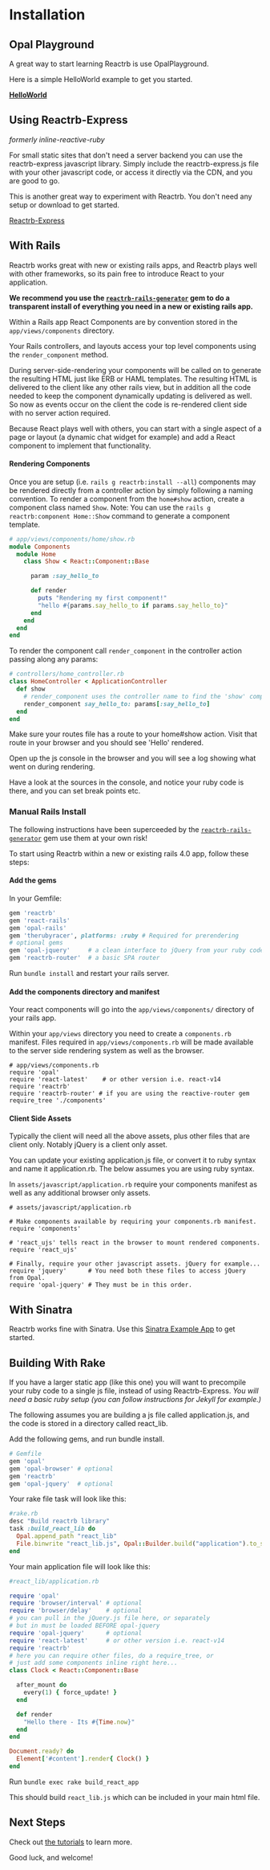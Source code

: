# Installation

## Opal Playground

A great way to start learning Reactrb is use OpalPlayground.

Here is a simple HelloWorld example to get you started.

**[HelloWorld](http://fkchang.github.io/opal-playground/?code:class%20HelloWorld%20%3C%20React%3A%3AComponent%3A%3ABase%0A%20%20param%20%3Avisitor%0A%0A%20%20def%20render%0A%20%20%20%20%22Hello%20there%20%23%7Bparams.visitor%7D%22%0A%20%20end%0Aend%0A%0A%0AElement%5B%27%23content%27%5D.render%20do%0A%20%20HelloWorld%20visitor%3A%20%22world%22%0Aend%0A%0A%0A&html_code=%3Cdiv%20id%3D%27content%27%3E%3C%2Fdiv%3E&css_code=body%20%7B%0A%20%20background%3A%20%23eeeeee%3B%0A%7D%0A)**

## Using Reactrb-Express

*formerly inline-reactive-ruby*

For small static sites that don't need a server backend you can use the reactrb-express javascript library.
Simply include the reactrb-express.js file with your other javascript code, or access it directly via the CDN, and you are good to go.

This is another great way to experiment with Reactrb.  You don't need any setup or download to get started.

[Reactrb-Express](https://github.com/reactrb/reactrb-express)

## With Rails

Reactrb works great with new or existing rails apps, and Reactrb plays well with other frameworks, so
its pain free to introduce React to your application.

**We recommend you use the [`reactrb-rails-generator`](https://github.com/reactrb/reactrb-rails-generator) gem to do a transparent install of everything you need in a new or existing rails app.**

Within a Rails app React Components are by convention stored in the `app/views/components` directory.  

Your Rails controllers, and layouts access your top level components using the `render_component` method.

During server-side-rendering your components will be called on to generate the resulting HTML just like ERB or HAML templates.  The resulting HTML is delivered to the client like any other rails view, but in addition all the code needed to keep the component dynamically updating is delivered as well.  So now as events occur on the client the code is re-rendered client side with no server action required.

Because React plays well with others, you can start with a single aspect of a page or layout (a dynamic chat widget for example) and add a React component to implement that functionality.

#### Rendering Components

Once you are setup (i.e. `rails g reactrb:install --all`) components may be rendered directly from a controller action by simply following a naming convention. To render a component from the `home#show` action, create a component class named `Show`.  Note: You can use the `rails g reactrb:component Home::Show` command to generate a component template.

```ruby
# app/views/components/home/show.rb
module Components
  module Home
    class Show < React::Component::Base

      param :say_hello_to

      def render
        puts "Rendering my first component!"
        "hello #{params.say_hello_to if params.say_hello_to}"
      end
    end
  end
end
```

To render the component call `render_component` in the controller action passing along any params:

```ruby
# controllers/home_controller.rb
class HomeController < ApplicationController
  def show
    # render_component uses the controller name to find the 'show' component.
    render_component say_hello_to: params[:say_hello_to]
  end
end
```

Make sure your routes file has a route to your home#show action. Visit that route in your browser and you should see 'Hello' rendered.

Open up the js console in the browser and you will see a log showing what went on during rendering.

Have a look at the sources in the console, and notice your ruby code is there, and you can set break points etc.

### Manual Rails Install

The following instructions have been superceeded by the [`reactrb-rails-generator`](https://github.com/reactrb/reactrb-rails-generator) gem use them at your own risk!

To start using Reactrb within a new or existing rails 4.0 app, follow these steps:

#### Add the gems

In your Gemfile:

```ruby
gem 'reactrb'
gem 'react-rails'
gem 'opal-rails'
gem 'therubyracer', platforms: :ruby # Required for prerendering
# optional gems
gem 'opal-jquery'     # a clean interface to jQuery from your ruby code
gem 'reactrb-router'  # a basic SPA router
```

Run `bundle install` and restart your rails server.

#### Add the components directory and manifest

Your react components will go into the `app/views/components/` directory of your
rails app.

Within your `app/views` directory you need to create a `components.rb` manifest.
Files required in `app/views/components.rb` will be made available to the server
side rendering system as well as the browser.

```
# app/views/components.rb
require 'opal'
require 'react-latest'    # or other version i.e. react-v14
require 'reactrb'
require 'reactrb-router' # if you are using the reactive-router gem
require_tree './components'
```

#### Client Side Assets

Typically the client will need all the above assets, plus other files that are client only.
Notably jQuery is a client only asset.

You can update your existing application.js file, or convert it to ruby syntax and name
it application.rb.  The below assumes you are using ruby syntax.

In `assets/javascript/application.rb` require your components manifest as well
as any additional browser only assets.

```
# assets/javascript/application.rb

# Make components available by requiring your components.rb manifest.
require 'components'

# 'react_ujs' tells react in the browser to mount rendered components.
require 'react_ujs'

# Finally, require your other javascript assets. jQuery for example...
require 'jquery'      # You need both these files to access jQuery from Opal.
require 'opal-jquery' # They must be in this order.
```

## With Sinatra

Reactrb works fine with Sinatra.  Use this [Sinatra Example App](https://github.com/reactrb/reactrb-examples)
to get started.

## Building With Rake

If you have a larger static app (like this one) you will want to precompile your ruby code to a single js file, instead of using Reactrb-Express. *You will need
a basic ruby setup (you can follow instructions for Jekyll for example.)*

The following assumes you are building a js file called application.js, and the code is stored in a directory
called react_lib.

Add the following gems, and run bundle install.

```ruby
# Gemfile
gem 'opal'
gem 'opal-browser' # optional
gem 'reactrb'
gem 'opal-jquery'  # optional
```

Your rake file task will look like this:

```ruby
#rake.rb
desc "Build reactrb library"
task :build_react_lib do
  Opal.append_path "react_lib"
  File.binwrite "react_lib.js", Opal::Builder.build("application").to_s
end
```

Your main application file will look like this:

```ruby
#react_lib/application.rb

require 'opal'
require 'browser/interval' # optional
require 'browser/delay'    # optional
# you can pull in the jQuery.js file here, or separately
# but in must be loaded BEFORE opal-jquery
require 'opal-jquery'      # optional
require 'react-latest'     # or other version i.e. react-v14
require 'reactrb'
# here you can require other files, do a require_tree, or
# just add some components inline right here...
class Clock < React::Component::Base

  after_mount do
    every(1) { force_update! }
  end

  def render
    "Hello there - Its #{Time.now}"
  end
end

Document.ready? do
  Element['#content'].render{ Clock() }
end
```

Run `bundle exec rake build_react_app`

This should build `react_lib.js` which can be included in your main html file.


## Next Steps

Check out [the tutorials](/tutorials) to learn more.

Good luck, and welcome!
